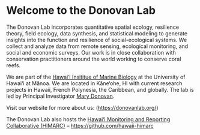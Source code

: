 # Welcome to the Donovan Lab

The Donovan Lab incorporates quantitative spatial ecology, resilience theory, field ecology, data synthesis, and statistical modeling to generate insights into the function and resilience of social-ecological systems. We collect and analyze data from remote sensing, ecological monitoring, and social and economic surveys. Our work is in close collaboration with conservation practitioners around the world working to conserve coral reefs.

We are part of the [Hawai‘i Insititue of Marine Biology](https://www.himb.hawaii.edu/) at the University of Hawai‘i at Mānoa. We are located in Kāne‘ohe, HI with current research projects in Hawaii, French Polynesia, the Caribbean, and globally. The lab is led by Principal Investigator [Mary Donovan](https://github.com/fishymary).

Visit our website for more about us: (https://donovanlab.org/)

The Donovan Lab also hosts the [Hawai‘i Monitoring and Reporting Collaborative (HIMARC)](https://himarc.org) – https://github.com/hawaii-himarc

